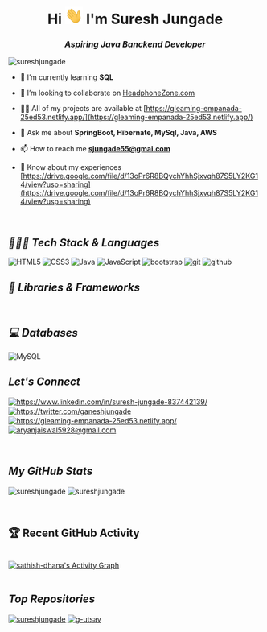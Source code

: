 <!----------------------------------- Heading Section ------------------------------------>
<h1 align="center">
    Hi
    <img src="https://raw.githubusercontent.com/ABSphreak/ABSphreak/master/gifs/Hi.gif" width="35">
    I'm Suresh Jungade
</h1>

<!----------------------------------- About Section ------------------------------------>

<h3 align="center">
   <i> Aspiring Java Banckend Developer</i>
</h3

<p align="left"> <img src="https://komarev.com/ghpvc/?username=sureshjungade&label=Profile%20views&color=0e75b6&style=flat" alt="sureshjungade" /> </p>

- 🌱 I’m currently learning **SQL**

- 👯 I’m looking to collaborate on [HeadphoneZone.com](https://github.com/Aryan-2-2/Headphone-Zone-Clone)

- 👨‍💻 All of my projects are available at [https://gleaming-empanada-25ed53.netlify.app/](https://gleaming-empanada-25ed53.netlify.app/)

- 💬 Ask me about **SpringBoot, Hibernate, MySql, Java, AWS**

- 📫 How to reach me **sjungade55@gmai.com**

- 📄 Know about my experiences [https://drive.google.com/file/d/13oPr6R8BQychYhhSjxvqh87S5LY2KG14/view?usp=sharing](https://drive.google.com/file/d/13oPr6R8BQychYhhSjxvqh87S5LY2KG14/view?usp=sharing)
</p>

<br>
<!----------------------------------- Tech Stack Section ------------------------------------>

### <h2><i>👨🏻‍💻 Tech Stack & Languages</i></h2>
![HTML5](https://img.shields.io/badge/HTML5-E34F26?style=for-the-badge&logo=html5&logoColor=white)
![CSS3](https://img.shields.io/badge/CSS3-1572B6?style=for-the-badge&logo=css3&logoColor=white)
![Java](https://img.shields.io/badge/Java-ED8B00?style=for-the-badge&logo=java&logoColor=white)
![JavaScript](https://img.shields.io/badge/JavaScript-323330?style=for-the-badge&logo=javascript&logoColor=F7DF1E)
<img src="https://img.shields.io/badge/Bootstrap-563D7C?style=for-the-badge&logo=bootstrap&logoColor=white" alt="bootstrap" />
<img src="https://img.shields.io/badge/Git-f44d27?style=for-the-badge&logo=git&logoColor=white" alt="git" />
<img src="https://img.shields.io/badge/GitHub-100000?style=for-the-badge&logo=github&logoColor=white" alt="github" />



### <h2><i>🚀 Libraries & Frameworks</i></h2>
<a href="" target="blank"><img src="https://img.shields.io/static/v1?style=for-the-badge&message=Spring&color=852100&label=" alt=""/></a>
<a href="" target="blank"><img src="https://img.shields.io/static/v1?style=for-the-badge&message=SpringBoot&color=00d09c&label=" alt="" /></a>
<a href="" target="blank"><img src="https://img.shields.io/static/v1?style=for-the-badge&message=Hibernate&color=000030&label=" alt=""/></a>
<a href="" target="blank"><img src="https://img.shields.io/static/v1?style=for-the-badge&message=JDBC&color=400030&label=" alt=""/></a>
<a href="" target="blank"><img src="https://img.shields.io/static/v1?style=for-the-badge&message=Servlets&color=700030&label=" alt=""/></a>


### <h2><i>💻 Databases</i></h2>
![MySQL](https://img.shields.io/badge/MySQL-00000F?style=for-the-badge&logo=mysql&logoColor=white)

 
 
 
<!----------------------------------- Social Media Links Section ------------------------------------>

<h2><i>Let's Connect</i></h2>


<p align="left">
    <a href="https://www.linkedin.com/in/suresh-jungade-837442139/">
        <img align="center" src="https://img.shields.io/badge/LinkedIn-0077B5?style=for-the-badge&logo=linkedin&logoColor=white" alt="https://www.linkedin.com/in/suresh-jungade-837442139/" />
    </a>
    <a href="https://twitter.com/ganeshjungade">
        <img align="center" src="https://img.shields.io/badge/Twitter-1DA1F2?style=for-the-badge&logo=twitter&logoColor=white" alt="https://twitter.com/ganeshjungade" />
    </a>
    <a href="https://gleaming-empanada-25ed53.netlify.app/">
        <img align="center" src="https://img.shields.io/badge/Portfolio-18A303?style=for-the-badge&logo=ionic&logoColor=white" alt="https://gleaming-empanada-25ed53.netlify.app/" />
    </a>
    <a title="sjungade@gmai.com" href="mailto:sjungade@gmai.com">
        <img align="center" src="https://img.shields.io/badge/Gmail-D14836?style=for-the-badge&logo=gmail&logoColor=white" alt="aryanjaiswal5928@gmail.com" />
    </a>
</p>
<br>

 
 
 

<!----------------------------------- Star Section ------------------------------------>

 <h2><i>My GitHub Stats</i></h2>

<p>
    <img align="center" src="https://github-readme-stats.vercel.app/api?username=sureshjungade&show_icons=true&include_all_commits=true&count_private=true&hide=issues,contribs&border_radius=0&locale=en&theme=dark" alt="sureshjungade" height="139" />
    <img align="center" src="https://github-readme-stats.vercel.app/api/top-langs/?username=sureshjungade&layout=compact&exclude_repo=Lybrate-Website-Clone-Version-2.0,Lybrate-Website-Clone,Adidas-Clone&hide=Shell&border_radius=0&theme=dark" alt="sureshjungade" height="139"/>
</p>
<br>
  
 <!--------------------------------------------------------------------------------> 
  
 ## :trophy: Recent GitHub Activity
  <br/>
   <a href="https://github.com/sathish-dhana"><img alt="sathish-dhana's Activity Graph" src="https://activity-graph.herokuapp.com/graph?username=sureshjungade&custom_title=sureshjungade's%20Contribution%20Graph&theme=react-dark" /></a>
  <br/>


<br/>



<!----------------------------------- Top Repository Section ------------------------------------>

<h2><i>Top Repositories</i></h2>


<p>
    <a href="https://github.com/Aryan-2-2/Headphone-Zone-Clone">
        <img align="center" src="https://github-readme-stats.vercel.app/api/pin/?username=Aryan-2-2&repo=Headphone-Zone-Clone&locale=en&border_radius=0&theme=dark" alt="sureshjungade" />
    </a>
    <a href="https://github.com/g-utsav/NetMedsClone">
        <img align="center" src="https://github-readme-stats.vercel.app/api/pin/?username=g-utsav&repo=NetMedsClone&locale=en&border_radius=0&theme=dark" alt="g-utsav" />
    </a>
   
</p>







<!--
*sureshjungade/sureshjungade* is a ✨ special ✨ repository because its `README.md` (this file) appears on your GitHub profile.

Here are some ideas to get you started:

- 🔭 I’m currently working on ...
- 🌱 I’m currently learning ...
- 👯 I’m looking to collaborate on ...
- 🤔 I’m looking for help with ...
- 💬 Ask me about ...
- 📫 How to reach me: ...
- 😄 Pronouns: ...
- ⚡ Fun fact: ...
-->
